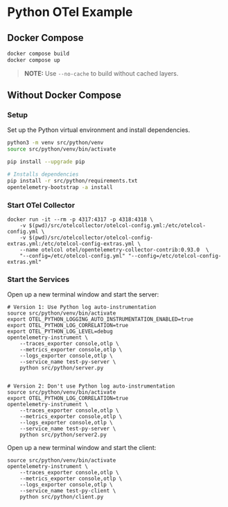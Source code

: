 # Python OTel Example

## Docker Compose

```bash
docker compose build
docker compose up
```

>**NOTE:** Use `--no-cache` to build without cached layers.

## Without Docker Compose

### Setup

Set up the Python virtual environment and install dependencies.

```bash
python3 -m venv src/python/venv
source src/python/venv/bin/activate

pip install --upgrade pip

# Installs dependencies
pip install -r src/python/requirements.txt
opentelemetry-bootstrap -a install
```

### Start OTel Collector

```
docker run -it --rm -p 4317:4317 -p 4318:4318 \
    -v $(pwd)/src/otelcollector/otelcol-config.yml:/etc/otelcol-config.yml \
    -v $(pwd)/src/otelcollector/otelcol-config-extras.yml:/etc/otelcol-config-extras.yml \
    --name otelcol otel/opentelemetry-collector-contrib:0.93.0  \
    "--config=/etc/otelcol-config.yml" "--config=/etc/otelcol-config-extras.yml"
```

### Start the Services

Open up a new terminal window and start the server:

```
# Version 1: Use Python log auto-instrumentation
source src/python/venv/bin/activate
export OTEL_PYTHON_LOGGING_AUTO_INSTRUMENTATION_ENABLED=true
export OTEL_PYTHON_LOG_CORRELATION=true
export OTEL_PYTHON_LOG_LEVEL=debug
opentelemetry-instrument \
    --traces_exporter console,otlp \
    --metrics_exporter console,otlp \
    --logs_exporter console,otlp \
    --service_name test-py-server \
    python src/python/server.py


# Version 2: Don't use Python log auto-instrumentation
source src/python/venv/bin/activate
export OTEL_PYTHON_LOG_CORRELATION=true
opentelemetry-instrument \
    --traces_exporter console,otlp \
    --metrics_exporter console,otlp \
    --logs_exporter console,otlp \
    --service_name test-py-server \
    python src/python/server2.py
```

Open up a new terminal window and start the client:

```
source src/python/venv/bin/activate
opentelemetry-instrument \
    --traces_exporter console,otlp \
    --metrics_exporter console,otlp \
    --logs_exporter console,otlp \
    --service_name test-py-client \
    python src/python/client.py
```


